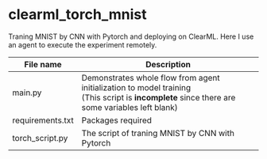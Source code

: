 # clearml_torch_mnist
Traning MNIST by CNN with Pytorch and deploying on ClearML. Here I use an agent to execute the experiment remotely.

|File name|Description|
|--|--|
|main.py|Demonstrates whole flow from agent initialization to model training <br>(This script is **incomplete** since there are some variables left blank)|
|requirements.txt|Packages required|
|torch_script.py|The script of traning MNIST by CNN with Pytorch|

